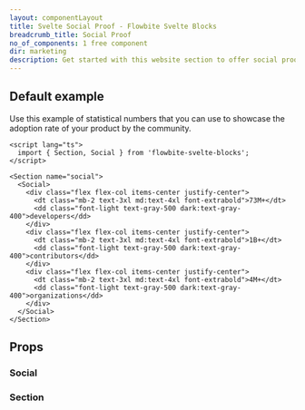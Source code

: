 ```yaml
---
layout: componentLayout
title: Svelte Social Proof - Flowbite Svelte Blocks
breadcrumb_title: Social Proof
no_of_components: 1 free component
dir: marketing
description: Get started with this website section to offer social proof to your website visitors by providing statistical numbers about your product's usage worldwide.
---
```


<script>
  import { TableProp, TableDefaultRow } from '../utils'
  import { props as item1} from '../props/Social.json'
  import { props as item2} from '../props/Section.json'
</script>

## Default example

Use this example of statistical numbers that you can use to showcase the adoption rate of your product by the community.

```svelte example
<script lang="ts">
  import { Section, Social } from 'flowbite-svelte-blocks';
</script>

<Section name="social">
  <Social>
    <div class="flex flex-col items-center justify-center">
      <dt class="mb-2 text-3xl md:text-4xl font-extrabold">73M+</dt>
      <dd class="font-light text-gray-500 dark:text-gray-400">developers</dd>
    </div>
    <div class="flex flex-col items-center justify-center">
      <dt class="mb-2 text-3xl md:text-4xl font-extrabold">1B+</dt>
      <dd class="font-light text-gray-500 dark:text-gray-400">contributors</dd>
    </div>
    <div class="flex flex-col items-center justify-center">
      <dt class="mb-2 text-3xl md:text-4xl font-extrabold">4M+</dt>
      <dd class="font-light text-gray-500 dark:text-gray-400">organizations</dd>
    </div>
  </Social>
</Section>
```

## Props

### Social

<TableProp>
<TableDefaultRow items={item1} rowState='hover' />
</TableProp>

### Section

<TableProp>
<TableDefaultRow items={item2} rowState='hover' />
</TableProp>
